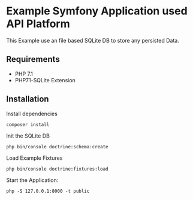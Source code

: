 # Example Symfony Application used API Platform

This Example use an file based SQLite DB to store any persisted Data.

## Requirements

* PHP 7.1
* PHP71-SQLite Extension

## Installation

Install dependencies

``
composer install
``

Init the SQLite DB

``
php bin/console doctrine:schema:create
``

Load Example Fixtures

``
php bin/console doctrine:fixtures:load
``

Start the Application:

``
php -S 127.0.0.1:8000 -t public
``